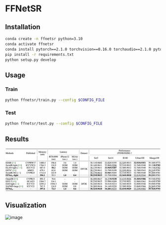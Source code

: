 # FFNetSR

<!-- figs/Architecture.png here? -->

## Installation
```bash
conda create -n ffnetsr python=3.10
conda activate ffnetsr
conda install pytorch==2.1.0 torchvision==0.16.0 torchaudio==2.1.0 pytorch-cuda=11.8 -c pytorch -c nvidia
pip install -r requirements.txt
python setup.py develop
```

## Usage

### Train
```bash
python ffnetsr/train.py --config $CONFIG_FILE
```

### Test
```bash
python ffnetsr/test.py --config $CONFIG_FILE
```

## Results

![image](https://github.com/ysj9909/FFNet/blob/main/super_resolution/figs/Quantitative.png)


## Visualization
![image](https://github.com/ysj9909/FFNet/blob/main/super_resolution/figs/Visual.png)
  
